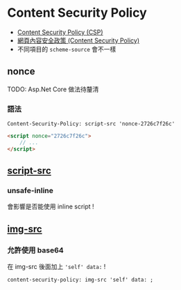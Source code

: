 # Content Security Policy

-   [Content Security Policy (CSP)](https://developer.mozilla.org/en-US/docs/Web/HTTP/CSP)
-   [網頁內容安全政策 (Content Security Policy)](https://blog.johnwu.cc/article/ironman-day27-asp-net-core-content-security-policy.html)
-   不同項目的 `scheme-source` 會不一樣

## nonce

TODO: Asp.Net Core 做法待釐清

### 語法

```
Content-Security-Policy: script-src 'nonce-2726c7f26c'
```

```html
<script nonce="2726c7f26c">
    // ...
</script>
```

## [script-src](https://developer.mozilla.org/en-US/docs/Web/HTTP/Headers/Content-Security-Policy/script-src)

### unsafe-inline

會影響是否能使用 inline script !

## [img-src](https://developer.mozilla.org/en-US/docs/Web/HTTP/Headers/Content-Security-Policy/img-src)

### 允許使用 base64

在 img-src 後面加上 `'self' data:` !

```
content-security-policy: img-src 'self' data: ;
```
